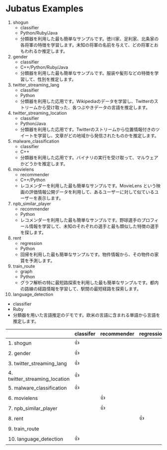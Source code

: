 Jubatus Examples
================

1. shogun
   - classifier
   - Python/Ruby/Java
   - 分類器を利用した最も簡単なサンプルです。徳川家、足利家、北条家の各将軍の特徴を学習します。未知の将軍の名前を与えて、どの将軍とおもわれるか推定します。
2. gender
   - classifier
   - C++/Python/Ruby/Java
   - 分類器を利用した最も簡単なサンプルです。服装や髪形などの特徴を学習して、性別を推定します。
3. twitter\_streaming\_lang
   - classifier
   - Python
   - 分類器を利用した応用です。Wikipediaのデータを学習し、Twitterのストリームから受け取った、各つぶやきデータの言語を推定します。
4. twitter\_streaming\_location
   - classifier
   - Python/Java
   - 分類器を利用した応用です。Twitterのストリームから位置情報付きのツイートを学習し、文章がどの地域から発信されたものかを推定します。
5. malware\_classification
   - classifier
   - C++
   - 分類器を利用した応用です。バイナリの実行を受け取って、マルウェアかどうかを推定します。
6. movielens
   - recommender
   - C++/Python
   - レコメンダーを利用した最も簡単なサンプルです。MovieLens という映画の評価情報公開データを利用して、あるユーザーに対して似ているユーザーを表示します。
7. npb\_similar\_player
   - recommender
   - Python
   - レコメンダーを利用した最も簡単なサンプルです。野球選手のプロフィール情報を学習して、未知のそれぞれの選手と最も類似した特徴の選手を探します。
8. rent
   - regression
   - Python
   - 回帰を利用した最も簡単なサンプルです。物件情報から、その物件の家賃を予測します。
9. train\_route
   - graph
   - Python
   - グラフ解析の特に最短路探索を利用した最も簡単なサンプルです。都内の路線の経路情報を学習して、駅間の最短経路を探索します。
10. language\_detection
   - classifier
   - Ruby
   - 分類器を用いた言語推定のデモです。欧米の言語に含まれる単語から言語を推定します。

|                                     | classifer | recommender | regression | stat | graph | anomaly | Language     |
|-------------------------------------|-----------|-------------|------------|------|-------|---------|--------------|
| 1. shogun                           | :+1:      |             |            |      |       |         | Py/Ru/Ja     |
| 2. gender                           | :+1:      |             |            |      |       |         | C++/Py/Ru/Ja |
| 3. twitter\_streaming\_lang         | :+1:      |             |            |      |       |         | Py           |
| 4. twitter\_streaming\_location     | :+1:      |             |            |      |       |         | Py/Ja        |
| 5. malware\_classification          | :+1:      |             |            |      |       |         | C++          |
| 6. movielens                        |           | :+1:        |            |      |       |         | C++/Py       |
| 7. npb\_similar\_player             |           | :+1:        |            |      |       |         | Py           |
| 8. rent                             |           |             | :+1:       |      |       |         | Py/Ru        |
| 9. train\_route                     |           |             |            |      | :+1:  |         | Py           |
|10. language\_detection              | :+1:      |             |            |      |       |         | Ru           |

